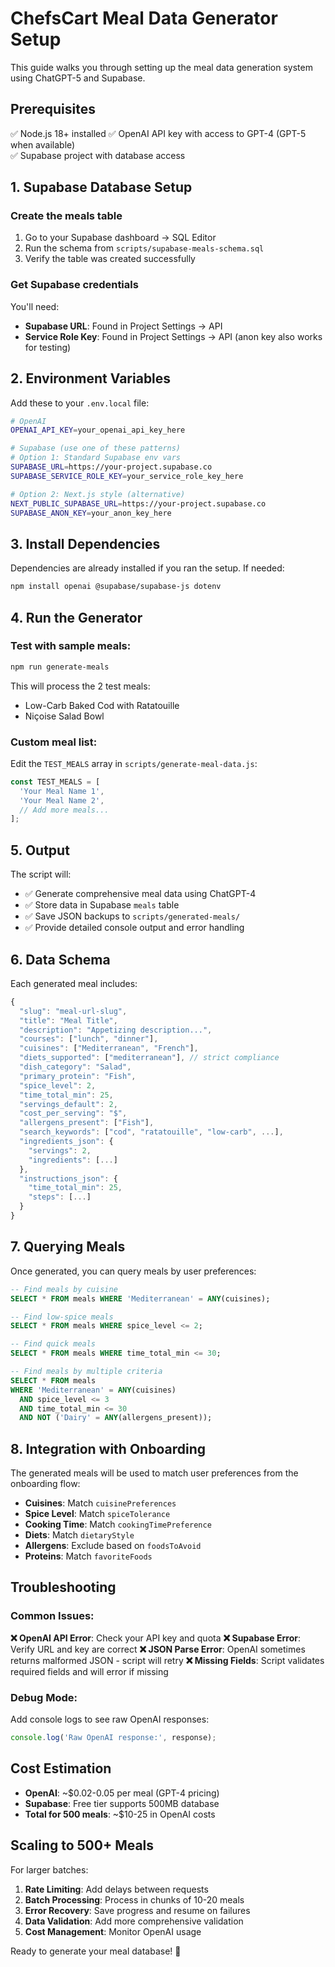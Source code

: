 # ChefsCart Meal Data Generator Setup

This guide walks you through setting up the meal data generation system using ChatGPT-5 and Supabase.

## Prerequisites

✅ Node.js 18+ installed
✅ OpenAI API key with access to GPT-4 (GPT-5 when available)  
✅ Supabase project with database access

## 1. Supabase Database Setup

### Create the meals table

1. Go to your Supabase dashboard → SQL Editor
2. Run the schema from `scripts/supabase-meals-schema.sql`
3. Verify the table was created successfully

### Get Supabase credentials

You'll need:
- **Supabase URL**: Found in Project Settings → API
- **Service Role Key**: Found in Project Settings → API (anon key also works for testing)

## 2. Environment Variables

Add these to your `.env.local` file:

```bash
# OpenAI
OPENAI_API_KEY=your_openai_api_key_here

# Supabase (use one of these patterns)
# Option 1: Standard Supabase env vars
SUPABASE_URL=https://your-project.supabase.co
SUPABASE_SERVICE_ROLE_KEY=your_service_role_key_here

# Option 2: Next.js style (alternative)
NEXT_PUBLIC_SUPABASE_URL=https://your-project.supabase.co
SUPABASE_ANON_KEY=your_anon_key_here
```

## 3. Install Dependencies

Dependencies are already installed if you ran the setup. If needed:

```bash
npm install openai @supabase/supabase-js dotenv
```

## 4. Run the Generator

### Test with sample meals:

```bash
npm run generate-meals
```

This will process the 2 test meals:
- Low-Carb Baked Cod with Ratatouille
- Niçoise Salad Bowl

### Custom meal list:

Edit the `TEST_MEALS` array in `scripts/generate-meal-data.js`:

```javascript
const TEST_MEALS = [
  'Your Meal Name 1',
  'Your Meal Name 2',
  // Add more meals...
];
```

## 5. Output

The script will:
- ✅ Generate comprehensive meal data using ChatGPT-4
- ✅ Store data in Supabase `meals` table
- ✅ Save JSON backups to `scripts/generated-meals/`
- ✅ Provide detailed console output and error handling

## 6. Data Schema

Each generated meal includes:

```javascript
{
  "slug": "meal-url-slug",
  "title": "Meal Title",
  "description": "Appetizing description...",
  "courses": ["lunch", "dinner"],
  "cuisines": ["Mediterranean", "French"],
  "diets_supported": ["mediterranean"], // strict compliance
  "dish_category": "Salad",
  "primary_protein": "Fish",
  "spice_level": 2,
  "time_total_min": 25,
  "servings_default": 2,
  "cost_per_serving": "$",
  "allergens_present": ["Fish"],
  "search_keywords": ["cod", "ratatouille", "low-carb", ...],
  "ingredients_json": {
    "servings": 2,
    "ingredients": [...]
  },
  "instructions_json": {
    "time_total_min": 25,
    "steps": [...]
  }
}
```

## 7. Querying Meals

Once generated, you can query meals by user preferences:

```sql
-- Find meals by cuisine
SELECT * FROM meals WHERE 'Mediterranean' = ANY(cuisines);

-- Find low-spice meals
SELECT * FROM meals WHERE spice_level <= 2;

-- Find quick meals
SELECT * FROM meals WHERE time_total_min <= 30;

-- Find meals by multiple criteria
SELECT * FROM meals 
WHERE 'Mediterranean' = ANY(cuisines)
  AND spice_level <= 3
  AND time_total_min <= 30
  AND NOT ('Dairy' = ANY(allergens_present));
```

## 8. Integration with Onboarding

The generated meals will be used to match user preferences from the onboarding flow:

- **Cuisines**: Match `cuisinePreferences`
- **Spice Level**: Match `spiceTolerance` 
- **Cooking Time**: Match `cookingTimePreference`
- **Diets**: Match `dietaryStyle`
- **Allergens**: Exclude based on `foodsToAvoid`
- **Proteins**: Match `favoriteFoods`

## Troubleshooting

### Common Issues:

**❌ OpenAI API Error**: Check your API key and quota
**❌ Supabase Error**: Verify URL and key are correct
**❌ JSON Parse Error**: OpenAI sometimes returns malformed JSON - script will retry
**❌ Missing Fields**: Script validates required fields and will error if missing

### Debug Mode:

Add console logs to see raw OpenAI responses:

```javascript
console.log('Raw OpenAI response:', response);
```

## Cost Estimation

- **OpenAI**: ~$0.02-0.05 per meal (GPT-4 pricing)
- **Supabase**: Free tier supports 500MB database
- **Total for 500 meals**: ~$10-25 in OpenAI costs

## Scaling to 500+ Meals

For larger batches:

1. **Rate Limiting**: Add delays between requests
2. **Batch Processing**: Process in chunks of 10-20 meals
3. **Error Recovery**: Save progress and resume on failures  
4. **Data Validation**: Add more comprehensive validation
5. **Cost Management**: Monitor OpenAI usage

Ready to generate your meal database! 🚀